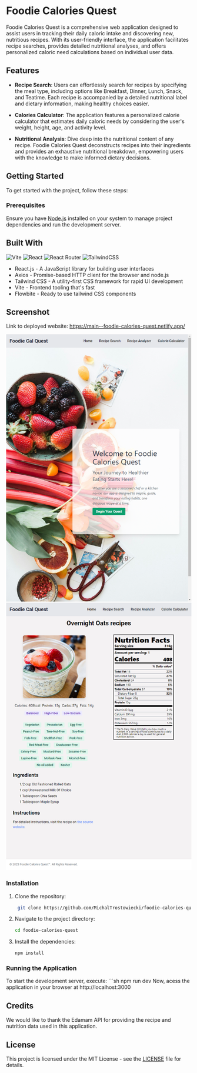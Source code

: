 # Foodie Calories Quest

Foodie Calories Quest is a comprehensive web application designed to assist users in tracking their daily caloric intake and discovering new, nutritious recipes. With its user-friendly interface, the application facilitates recipe searches, provides detailed nutritional analyses, and offers personalized caloric need calculations based on individual user data.

## Features

- **Recipe Search**: Users can effortlessly search for recipes by specifying the meal type, including options like Breakfast, Dinner, Lunch, Snack, and Teatime. Each recipe is accompanied by a detailed nutritional label and dietary information, making healthy choices easier.

- **Calories Calculator**: The application features a personalized calorie calculator that estimates daily caloric needs by considering the user's weight, height, age, and activity level.

- **Nutritional Analysis**: Dive deep into the nutritional content of any recipe. Foodie Calories Quest deconstructs recipes into their ingredients and provides an exhaustive nutritional breakdown, empowering users with the knowledge to make informed dietary decisions.

## Getting Started

To get started with the project, follow these steps:

### Prerequisites

Ensure you have [Node.js](https://nodejs.org/en/) installed on your system to manage project dependencies and run the development server.

## Built With

![Vite](https://img.shields.io/badge/vite-%23646CFF.svg?style=for-the-badge&logo=vite&logoColor=white)
![React](https://img.shields.io/badge/react-%2320232a.svg?style=for-the-badge&logo=react&logoColor=%2361DAFB)
![React Router](https://img.shields.io/badge/React_Router-CA4245?style=for-the-badge&logo=react-router&logoColor=white)
![TailwindCSS](https://img.shields.io/badge/tailwindcss-%2338B2AC.svg?style=for-the-badge&logo=tailwind-css&logoColor=white)


- React.js - A JavaScript library for building user interfaces
- Axios - Promise-based HTTP client for the browser and node.js
- Tailwind CSS - A utility-first CSS framework for rapid UI development
- Vite - Frontend tooling that's fast
- Flowbite - Ready to use tailwind CSS components

## Screenshot

Link to deployed website: https://main--foodie-calories-quest.netlify.app/

![Screenshot of the application](./foodie-cal-quest/src/assets/images/screenshot1.png)
![Screenshot of the application](./foodie-cal-quest/src/assets/images/screenshot2.png)

### Installation

1. Clone the repository:
   ```sh
    git clone https://github.com/MichalTrostowiecki/foodie-calories-quest.git
2. Navigate to the project directory:
    ```sh
    cd foodie-calories-quest
3. Install the dependencies:
    ```sh
    npm install

### Running the Application

To start the development server, execute:
    ```sh
    npm run dev
Now, acess the application in your browser at http://localhost:3000


## Credits

We would like to thank the Edamam API for providing the recipe and nutrition data used in this application.

## License

This project is licensed under the MIT License - see the [LICENSE](LICENSE) file for details.
